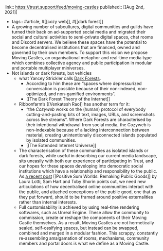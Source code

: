 link:: https://trust.support/feed/moving-castles
published:: [[Aug 2nd, 2021]]

- tags:: #article, #[[cozy web]], #[[dark forest]]
- A growing number of subcultures, digital communities and guilds have turned their back on ad-supported social media and migrated their social and cultural activities to semi-private digital spaces, chat rooms and Discord servers. We believe these spaces have the potential to become decentralised institutions that are financed, owned and governed by their own members. To support this vision we propose Moving Castles, an organisational metaphor and real-time media type which combines collective agency and public participation in modular and portable multiplayer miniverses.
- Not islands or dark forests, but vehicles
	- what Yancey Strickler calls [Dark Forests](https://onezero.medium.com/the-dark-forest-theory-of-the-internet-7dc3e68a7cb1).
		- According to him these are “spaces where depressurized conversation is possible because of their non-indexed, non-optimized, and non-gamified environments”.
		- [[The Dark Forest Theory of the Internet]]
	- Ribbonfarm’s [[Venkatesh Rao]] has another term for it:
		- “the *Cozyweb* works on the (human) protocol of everybody cutting-and-pasting bits of text, images, URLs, and screenshots across live streams”. Where Dark Forests are characterised by their intentional withdrawal from social media, the Cozyweb is non-indexable because of a lacking interconnection between material, creating unintentionally disconnected islands populated by isolated communities.
		- [[The Extended Internet Universe]]
	- The characterisation of these communities as isolated islands or dark forests, while useful in describing our current media landscape, sits uneasily with both our experience of participating in Trust, and our hopes for these spaces developing into democratic social institutions which have a relationship and responsibility to the public. As [a recent post](https://otherinter.net/research/positive-sum-worlds/) [[Positive Sum Worlds: Remaking Public Goods]] by Laura Lotti, Sam Hart and Toby Shorin points out, we need new articulations of how decentralised online communities interact with the public, and attached conceptions of the public good, one that as they put forward, should to be framed around positive externalities rather than internal interests.
	- Full customisability is achieved by using real-time rendering softwares, such as Unreal Engine. These allow the community to commission, create or reshape the components of their Moving Castle themselves. As a result, Moving Castles are not hermetically sealed, self-ossifying spaces, but instead can be swapped, combined and merged in a modular fashion. This scrappy, constantly re-assembling amalgamation of rooms, mechanisms, community members and portal doors is what we define as a Moving Castle.